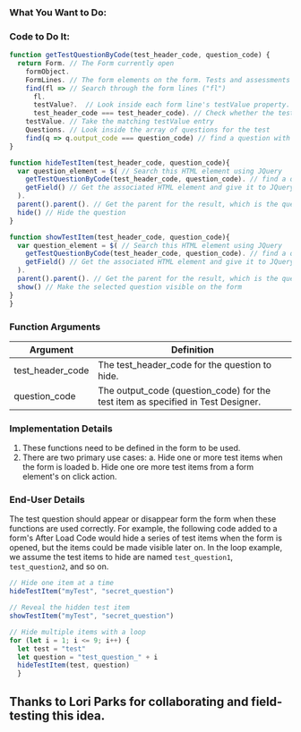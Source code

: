 ### What You Want to Do:

### Code to Do It:
```javascript
function getTestQuestionByCode(test_header_code, question_code) {
  return Form. // The Form currently open
    formObject.
    FormLines. // The form elements on the form. Tests and assessments occupy one form line each
    find(fl => // Search through the form lines ("fl")
      fl.
      testValue?.  // Look inside each form line's testValue property. The next property may or may not exist, so we look with ?.
      test_header_code === test_header_code). // Check whether the test_header_code for the embedded test matches our searched code (again, if it exists.)
    testValue. // Take the matching testValue entry
    Questions. // Look inside the array of questions for the test
    find(q => q.output_code === question_code) // find a question with an output_code value that matches our question_code
}

function hideTestItem(test_header_code, question_code){
  var question_element = $( // Search this HTML element using JQuery
    getTestQuestionByCode(test_header_code, question_code). // find a question with an output_code value that matches our question_code
    getField() // Get the associated HTML element and give it to JQuery
  ).
  parent().parent(). // Get the parent for the result, which is the question container (contains both the prompt and the response(s)
  hide() // Hide the question
}

function showTestItem(test_header_code, question_code){
  var question_element = $( // Search this HTML element using JQuery
    getTestQuestionByCode(test_header_code, question_code). // find a question with an output_code value that matches our question_code
    getField() // Get the associated HTML element and give it to JQuery
  ).
  parent().parent(). // Get the parent for the result, which is the question container (contains both the prompt and the response(s)
  show() // Make the selected question visible on the form
}
}
```
### Function Arguments
|Argument       |Definition |
|---            |---        |
|test_header_code |The test_header_code for the question to hide.|
|question_code|The output_code (question_code) for the test item as specified in Test Designer.|


### Implementation Details
1. These functions need to be defined in the form to be used.
2. There are two primary use cases:
a. Hide one or more test items when the form is loaded
b. Hide one ore more test items from a form element's on click action.

### End-User Details
The test question should appear or disappear form the form when these functions are used correctly. For example, the following code added to a form's After Load Code would hide a series of test items when the form is opened, but the items could be made visible later on. In the loop example, we assume the test items to hide are named `test_question1`, `test_question2`, and so on.

```js
// Hide one item at a time
hideTestItem("myTest", "secret_question")

// Reveal the hidden test item
showTestItem("myTest", "secret_question")

// Hide multiple items with a loop
for (let i = 1; i <= 9; i++) {
  let test = "test"
  let question = "test_question_" + i
  hideTestItem(test, question)
  }
```

## Thanks to Lori Parks for collaborating and field-testing this idea.
